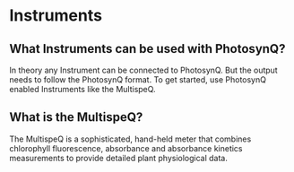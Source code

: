 # Instruments

## What Instruments can be used with PhotosynQ?

In theory any Instrument can be connected to PhotosynQ. But the output needs to follow the PhotosynQ format. To get started, use PhotosynQ enabled Instruments like the MultispeQ.

## What is the MultispeQ?

The MultispeQ is a sophisticated, hand-held meter that combines chlorophyll fluorescence, absorbance and absorbance kinetics measurements to provide detailed plant physiological data.
